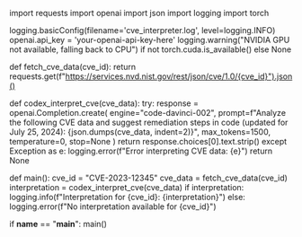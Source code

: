 import requests
import openai
import json
import logging
import torch

logging.basicConfig(filename='cve_interpreter.log', level=logging.INFO)
openai.api_key = 'your-openai-api-key-here'
logging.warning("NVIDIA GPU not available, falling back to CPU") if not torch.cuda.is_available() else None

def fetch_cve_data(cve_id):
    return requests.get(f"https://services.nvd.nist.gov/rest/json/cve/1.0/{cve_id}").json()

def codex_interpret_cve(cve_data):
    try:
        response = openai.Completion.create(
            engine="code-davinci-002",
            prompt=f"Analyze the following CVE data and suggest remediation steps in code (updated for July 25, 2024): {json.dumps(cve_data, indent=2)}",
            max_tokens=1500,
            temperature=0,
            stop=None
        )
        return response.choices[0].text.strip()
    except Exception as e:
        logging.error(f"Error interpreting CVE data: {e}")
        return None

def main():
    cve_id = "CVE-2023-12345"
    cve_data = fetch_cve_data(cve_id)
    interpretation = codex_interpret_cve(cve_data)
    if interpretation:
        logging.info(f"Interpretation for {cve_id}: {interpretation}")
    else:
        logging.error(f"No interpretation available for {cve_id}")

if __name__ == "__main__":
    main()
